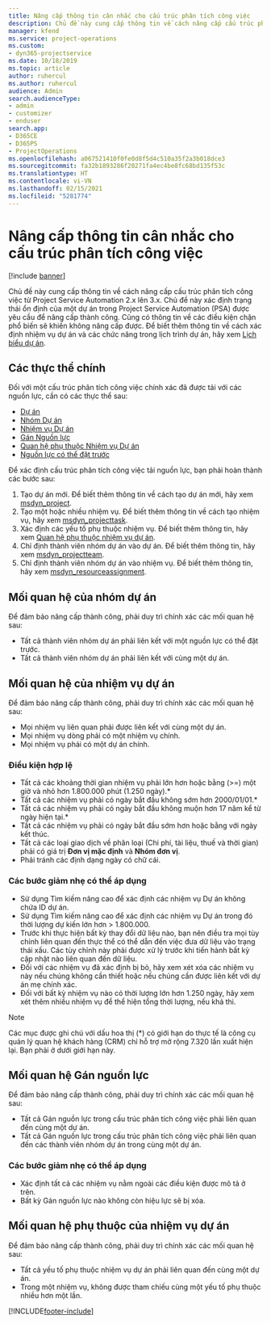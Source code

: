 ```yaml
---
title: Nâng cấp thông tin cân nhắc cho cấu trúc phân tích công việc
description: Chủ đề này cung cấp thông tin về cách nâng cấp cấu trúc phân tích công việc từ Project Service Automation 2.x lên 3.x.
manager: kfend
ms.service: project-operations
ms.custom:
- dyn365-projectservice
ms.date: 10/18/2019
ms.topic: article
author: ruhercul
ms.author: ruhercul
audience: Admin
search.audienceType:
- admin
- customizer
- enduser
search.app:
- D365CE
- D365PS
- ProjectOperations
ms.openlocfilehash: a067521410f0fe0d8f5d4c510a35f2a3b018dce3
ms.sourcegitcommit: fa32b1893286f20271fa4ec4be8fc68bd135f53c
ms.translationtype: HT
ms.contentlocale: vi-VN
ms.lasthandoff: 02/15/2021
ms.locfileid: "5281774"
---
```

# <a name="upgrade-considerations-for-the-work-breakdown-structure"></a>Nâng cấp thông tin cân nhắc cho cấu trúc phân tích công việc

[!include [banner](../includes/psa-now-project-operations.md)]

Chủ đề này cung cấp thông tin về cách nâng cấp cấu trúc phân tích công việc từ Project Service Automation 2.x lên 3.x. Chủ đề này xác định trạng thái ổn định của một dự án trong Project Service Automation (PSA) được yêu cầu để nâng cấp thành công. Cũng có thông tin về các điều kiện chặn phổ biến sẽ khiến không nâng cấp được. Để biết thêm thông tin về cách xác định nhiệm vụ dự án và các chức năng trong lịch trình dự án, hãy xem [Lịch biểu dự án](project-creating.md).

## <a name="key-entities"></a>Các thực thể chính
Đối với một cấu trúc phân tích công việc chính xác đã được tải với các nguồn lực, cần có các thực thể sau:

- [Dự án](https://docs.microsoft.com/dynamics365/customerengagement/on-premises/developer/entities/msdyn_project)
- [Nhóm Dự án](https://docs.microsoft.com/dynamics365/customerengagement/on-premises/developer/entities/msdyn_projectteam)
- [Nhiệm vụ Dự án](https://docs.microsoft.com/dynamics365/customerengagement/on-premises/developer/entities/msdyn_projecttask)
- [Gán Nguồn lực](https://docs.microsoft.com/dynamics365/customerengagement/on-premises/developer/entities/msdyn_resourceassignment)
- [Quan hệ phụ thuộc Nhiệm vụ Dự án](https://docs.microsoft.com/dynamics365/customerengagement/on-premises/developer/entities/msdyn_projecttaskdependency)
- [Nguồn lực có thể đặt trước](https://docs.microsoft.com/dynamics365/customerengagement/on-premises/developer/entities/bookableresource)

Để xác định cấu trúc phân tích công việc tải nguồn lực, bạn phải hoàn thành các bước sau:

1. Tạo dự án mới. Để biết thêm thông tin về cách tạo dự án mới, hãy xem [msdyn_project](https://docs.microsoft.com/dynamics365/customerengagement/on-premises/developer/entities/msdyn_project).
2. Tạo một hoặc nhiều nhiệm vụ. Để biết thêm thông tin về cách tạo nhiệm vụ, hãy xem [msdyn_projecttask](https://docs.microsoft.com/dynamics365/customerengagement/on-premises/developer/entities/msdyn_projecttask).
3. Xác định các yếu tố phụ thuộc nhiệm vụ. Để biết thêm thông tin, hãy xem [Quan hệ phụ thuộc nhiệm vụ dự án](https://docs.microsoft.com/dynamics365/customerengagement/on-premises/developer/entities/msdyn_projecttaskdependency).
4. Chỉ định thành viên nhóm dự án vào dự án. Để biết thêm thông tin, hãy xem [msdyn_projectteam](https://docs.microsoft.com/dynamics365/customerengagement/on-premises/developer/entities/msdyn_projectteam).
5. Chỉ định thành viên nhóm dự án vào nhiệm vụ. Để biết thêm thông tin, hãy xem [msdyn_resourceassignment](https://docs.microsoft.com/dynamics365/customerengagement/on-premises/developer/entities/msdyn_resourceassignment).

## <a name="project-team-relationships"></a>Mối quan hệ của nhóm dự án

Để đảm bảo nâng cấp thành công, phải duy trì chính xác các mối quan hệ sau:
- Tất cả thành viên nhóm dự án phải liên kết với một nguồn lực có thể đặt trước.
- Tất cả thành viên nhóm dự án phải liên kết với cùng một dự án. 

## <a name="project-task-relationships"></a>Mối quan hệ của nhiệm vụ dự án
Để đảm bảo nâng cấp thành công, phải duy trì chính xác các mối quan hệ sau:

- Mọi nhiệm vụ liên quan phải được liên kết với cùng một dự án.
- Mọi nhiệm vụ dòng phải có một nhiệm vụ chính.
- Mọi nhiệm vụ phải có một dự án chính.

### <a name="valid-conditions"></a>Điều kiện hợp lệ

- Tất cả các khoảng thời gian nhiệm vụ phải lớn hơn hoặc bằng (>=) một giờ và nhỏ hơn 1.800.000 phút (1.250 ngày).*
- Tất cả các nhiệm vụ phải có ngày bắt đầu không sớm hơn 2000/01/01.*
- Tất cả các nhiệm vụ phải có ngày bắt đầu không muộn hơn 17 năm kể từ ngày hiện tại.*
- Tất cả các nhiệm vụ phải có ngày bắt đầu sớm hơn hoặc bằng với ngày kết thúc.
- Tất cả các loại giao dịch về phân loại (Chi phí, tài liệu, thuế và thời gian) phải có giá trị **Đơn vị mặc định** và **Nhóm đơn vị**.
- Phải tránh các định dạng ngày có chữ cái.

### <a name="potential-mitigation-steps"></a>Các bước giảm nhẹ có thể áp dụng
- Sử dụng Tìm kiếm nâng cao để xác định các nhiệm vụ Dự án không chứa ID dự án.
- Sử dụng Tìm kiếm nâng cao để xác định các nhiệm vụ Dự án trong đó thời lượng dự kiến lớn hơn > 1.800.000.
- Trước khi thực hiện bất kỳ thay đổi dữ liệu nào, bạn nên điều tra mọi tùy chỉnh liên quan đến thực thể có thể dẫn đến việc đưa dữ liệu vào trạng thái xấu. Các tùy chỉnh này phải được xử lý trước khi tiến hành bất kỳ cập nhật nào liên quan đến dữ liệu.
- Đối với các nhiệm vụ đã xác định bị bỏ, hãy xem xét xóa các nhiệm vụ này nếu chúng không cần thiết hoặc nếu chúng cần được liên kết với dự án mẹ chính xác.
- Đối với bất kỳ nhiệm vụ nào có thời lượng lớn hơn 1.250 ngày, hãy xem xét thêm nhiều nhiệm vụ để thể hiện tổng thời lượng, nếu khả thi.

> [!NOTE]
> Các mục được ghi chú với dấu hoa thị (\*) có giới hạn do thực tế là công cụ quản lý quan hệ khách hàng (CRM) chỉ hỗ trợ mở rộng 7.320 lần xuất hiện lại. Bạn phải ở dưới giới hạn này.

## <a name="resource-assignment-relationships"></a>Mối quan hệ Gán nguồn lực
Để đảm bảo nâng cấp thành công, phải duy trì chính xác các mối quan hệ sau:

- Tất cả Gán nguồn lực trong cấu trúc phân tích công việc phải liên quan đến cùng một dự án.
- Tất cả Gán nguồn lực trong cấu trúc phân tích công việc phải liên quan đến các thành viên nhóm dự án trong cùng một dự án.

### <a name="potential-mitigation-steps"></a>Các bước giảm nhẹ có thể áp dụng
- Xác định tất cả các nhiệm vụ nằm ngoài các điều kiện được mô tả ở trên.  
- Bất kỳ Gán nguồn lực nào không còn hiệu lực sẽ bị xóa.

## <a name="project-task-dependency-relationships"></a>Mối quan hệ phụ thuộc của nhiệm vụ dự án
Để đảm bảo nâng cấp thành công, phải duy trì chính xác các mối quan hệ sau:

- Tất cả yếu tố phụ thuộc nhiệm vụ dự án phải liên quan đến cùng một dự án.
- Trong một nhiệm vụ, không được tham chiếu cùng một yếu tố phụ thuộc nhiều hơn một lần.


[!INCLUDE[footer-include](../includes/footer-banner.md)]